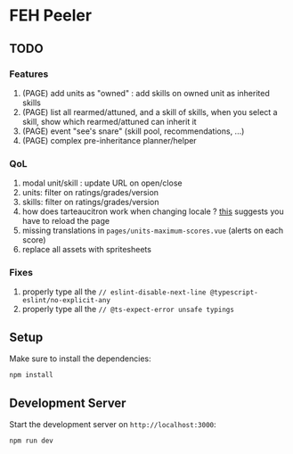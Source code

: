 # FEH Peeler

## TODO

### Features

1. (PAGE) add units as "owned" : add skills on owned unit as inherited skills
1. (PAGE) list all rearmed/attuned, and a skill of skills, when you select a skill, show which rearmed/attuned can inherit it
1. (PAGE) event "see's snare" (skill pool, recommendations, ...)
1. (PAGE) complex pre-inheritance planner/helper

### QoL

1. modal unit/skill : update URL on open/close
1. units: filter on ratings/grades/version
1. skills: filter on ratings/grades/version
1. how does tarteaucitron work when changing locale ? [this](https://github.com/AmauriC/tarteaucitron.js/issues/353#issuecomment-536913252) suggests you have to reload the page
1. missing translations in `pages/units-maximum-scores.vue` (alerts on each score)
1. replace all assets with spritesheets

### Fixes

1. properly type all the `// eslint-disable-next-line @typescript-eslint/no-explicit-any`
1. properly type all the `// @ts-expect-error unsafe typings`

## Setup

Make sure to install the dependencies:

```bash
npm install
```

## Development Server

Start the development server on `http://localhost:3000`:

```bash
npm run dev
```
